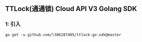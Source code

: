 ## TTLock(通通锁) Cloud API V3 Golang SDK

### 1: 引入

    go get -u github.com/l306287405/ttlock-go-sdk@master
